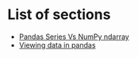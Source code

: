 # List of sections

- [Pandas Series Vs NumPy ndarray](pandas_series_vs_numpy_ndarray.md)
- [Viewing data in pandas](viewing_data_in_pandas.md)
